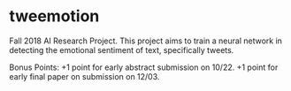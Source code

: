 # tweemotion
Fall 2018 AI Research Project. This project aims to train a neural network in detecting the emotional sentiment of text, specifically tweets. 

Bonus Points:
+1 point for early abstract submission on 10/22.
+1 point for early final paper on submission on 12/03.
